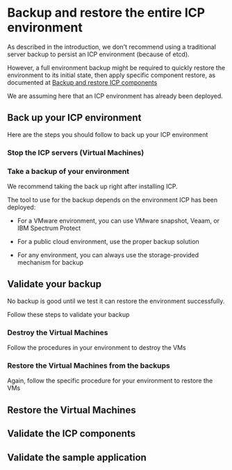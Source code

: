 # Backup and restore the entire ICP environment

As described in the introduction, we don't recommend using a traditional server backup to persist an ICP environment (because of etcd).

However, a full environment backup might be required to quickly restore the environment to its initial state, then apply specific component restore, as documented at [Backup and restore ICP components](components.md)

We are assuming here that an ICP environment has already been deployed.

## Back up your ICP environment

 Here are the steps you should follow to back up your ICP environment
 
### Stop the ICP servers (Virtual Machines)

### Take a backup of your environment

We recommend taking the back up right after installing ICP. 

The tool to use for the backup depends on the environment ICP has been deployed:

* For a VMware environment, you can use VMware snapshot, Veaam, or IBM Spectrum Protect

* For a public cloud environment, use the proper backup solution

* For any environment, you can always use the storage-provided mechanism for backup

## Validate your backup

No backup is good until we test it can restore the environment successfully.

Follow these steps to validate your backup

### Destroy the Virtual Machines

Follow the procedures in your environment to destroy the VMs

### Restore the Virtual Machines from the backups

Again, follow the specific procedure for your environment to restore the VMs

## Restore the Virtual Machines

## Validate the ICP components

## Validate the sample application